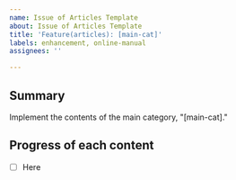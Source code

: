 ```yaml
---
name: Issue of Articles Template
about: Issue of Articles Template
title: 'Feature(articles): [main-cat]'
labels: enhancement, online-manual
assignees: ''

---
```


## Summary

Implement the contents of the main category, "[main-cat]."

## Progress of each content

- [ ] Here